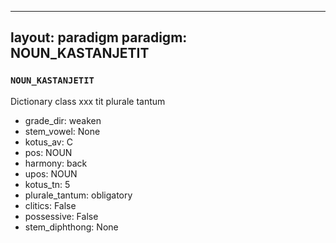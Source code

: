 
---
layout: paradigm
paradigm: NOUN_KASTANJETIT
---
### ` NOUN_KASTANJETIT `

Dictionary class xxx tit plurale tantum
* grade_dir: weaken
* stem_vowel: None
* kotus_av: C
* pos: NOUN
* harmony: back
* upos: NOUN
* kotus_tn: 5
* plurale_tantum: obligatory
* clitics: False
* possessive: False
* stem_diphthong: None
